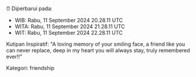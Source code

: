 ⏰ Diperbarui pada:
- WIB: Rabu, 11 September 2024 20.28.11 UTC
- WITA: Rabu, 11 September 2024 21.28.11 UTC
- WIT: Rabu, 11 September 2024 22.28.11 UTC

Kutipan Inspiratif:
"A loving memory of your smiling face, a friend like you can never replace, deep in my heart you will always stay, truly remembered ever!!"


Kategori: friendship

